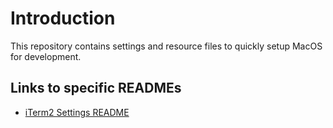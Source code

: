 # Introduction
This repository contains settings and resource files to quickly setup MacOS for development.

## Links to specific READMEs

- [iTerm2 Settings README](iTerm2/README.md)